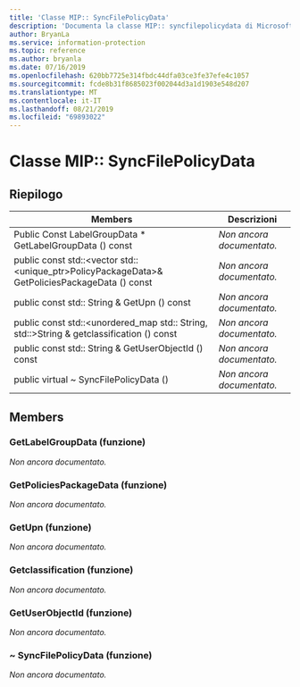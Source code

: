 ```yaml
---
title: 'Classe MIP:: SyncFilePolicyData'
description: 'Documenta la classe MIP:: syncfilepolicydata di Microsoft Information Protection (MIP) SDK.'
author: BryanLa
ms.service: information-protection
ms.topic: reference
ms.author: bryanla
ms.date: 07/16/2019
ms.openlocfilehash: 620bb7725e314fbdc44dfa03ce3fe37efe4c1057
ms.sourcegitcommit: fcde8b31f8685023f002044d3a1d1903e548d207
ms.translationtype: MT
ms.contentlocale: it-IT
ms.lasthandoff: 08/21/2019
ms.locfileid: "69893022"
---
```

# <a name="class-mipsyncfilepolicydata"></a>Classe MIP:: SyncFilePolicyData 
  
## <a name="summary"></a>Riepilogo
 Members                        | Descrizioni                                
--------------------------------|---------------------------------------------
Public Const LabelGroupData * GetLabelGroupData () const  | _Non ancora documentato._
public const std::\<vector std::\<unique_ptr\>PolicyPackageData\>& GetPoliciesPackageData () const  | _Non ancora documentato._
public const std:: String & GetUpn () const  | _Non ancora documentato._
public const std::\<unordered_map std:: String, std::\>String & getclassification () const  | _Non ancora documentato._
public const std:: String & GetUserObjectId () const  | _Non ancora documentato._
public virtual ~ SyncFilePolicyData ()  | _Non ancora documentato._
  
## <a name="members"></a>Members
  
### <a name="getlabelgroupdata-function"></a>GetLabelGroupData (funzione)
_Non ancora documentato._

  
### <a name="getpoliciespackagedata-function"></a>GetPoliciesPackageData (funzione)
_Non ancora documentato._

  
### <a name="getupn-function"></a>GetUpn (funzione)
_Non ancora documentato._

  
### <a name="getclassificationlist-function"></a>Getclassification (funzione)
_Non ancora documentato._

  
### <a name="getuserobjectid-function"></a>GetUserObjectId (funzione)
_Non ancora documentato._

  
### <a name="syncfilepolicydata-function"></a>~ SyncFilePolicyData (funzione)
_Non ancora documentato._
